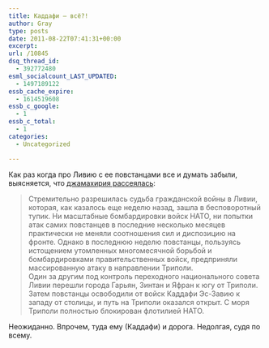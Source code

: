 ```yaml
---
title: Каддафи — всё?!
author: Gray
type: posts
date: 2011-08-22T07:41:31+00:00
excerpt:
url: /10845
dsq_thread_id:
  - 392772480
esml_socialcount_LAST_UPDATED:
  - 1497189122
essb_cache_expire:
  - 1614519608
essb_c_google:
  - 1
essb_c_total:
  - 1
categories:
  - Uncategorized

---
```








Как раз когда про Ливию с ее повстанцами все и думать забыли, выясняется, что [джамахирия рассеялась][1]:

> Стремительно разрешилась судьба гражданской войны в Ливии, которая, как казалось еще неделю назад, зашла в бесповоротный тупик. Ни масштабные бомбардировки войск НАТО, ни попытки атак самих повстанцев в последние несколько месяцев практически не меняли соотношения сил и диспозицию на фронте. Однако в последнюю неделю повстанцы, пользуясь истощением утомленных многомесячной борьбой и бомбардировками правительственных войск, предприняли массированную атаку в направлении Триполи.  
> Один за другим под контроль переходного национального совета Ливии перешли города Гарьян, Зинтан и Яфран к югу от Триполи. Затем повстанцы освободили от войск Каддафи Эс-Завию к западу от столицы, и путь на Триполи оказался открыт. С моря Триполи полностью блокирован флотилией НАТО.

Неожиданно. Впрочем, туда ему (Каддафи) и дорога. Недолгая, судя по всему.

 [1]: http://www.gazeta.ru/politics/2011/08/22_a_3741017.shtml